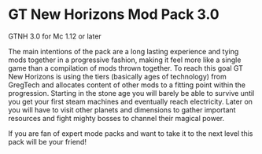 # GT New Horizons Mod Pack 3.0

GTNH 3.0 for Mc 1.12 or later

The main intentions of the pack are a long lasting experience and tying mods together in a progressive fashion, making it feel more like a single game than a compilation of mods thrown together.
To reach this goal GT New Horizons is using the tiers (basically ages of technology) from GregTech and allocates content of other mods to a fitting point within the progression. 
Starting in the stone age you will barely be able to survive until you get your first steam machines and eventually reach electricity. Later on you will have to visit other planets and dimensions to gather important resources and fight mighty bosses to channel their magical power.

If you are fan of expert mode packs and want to take it to the next level this pack will be your friend!
